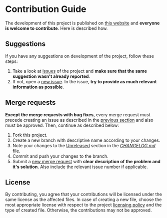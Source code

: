 # Contribution Guide

The development of this project is published on [this website](https://gitlab.com/dominiksalvet/vhdl-makedepend) and **everyone is welcome to contribute**. Here is described how.

## Suggestions

If you have any suggestions on development of the project, follow these steps:

1. Take a look at [issues](https://gitlab.com/dominiksalvet/vhdl-makedepend/issues) of the project and **make sure that the same suggestion wasn't already reported**.
2. If not, open a [new issue](https://gitlab.com/dominiksalvet/vhdl-makedepend/issues/new). In the issue, **try to provide as much relevant information as possible**.

## Merge requests

**Except the merge requests with bug fixes**, every merge request must precede creating an issue as described in the [previous section](#suggestions) and also must be approved. Then, continue as described below:

1. Fork this project.
2. Create a new branch with descriptive name according to your changes.
3. Note your changes to the [Unreleased](CHANGELOG.md#unreleased) section in the [*CHANGELOG.md*](CHANGELOG.md) file.
4. Commit and push your changes to the branch.
5. Submit a [new merge request](https://gitlab.com/dominiksalvet/vhdl-makedepend/merge_requests/new) with **clear description of the problem and it's solution**. Also include the relevant issue number if applicable.

## License

By contributing, you agree that your contributions will be licensed under the same license as the affected files. In case of creating a new file, choose the most appropriate license with respect to the project [licensing policy](README.md#license) and the type of created file. Otherwise, the contributions may not be approved.
